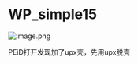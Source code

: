 # WP_simple15

![image.png](https://i.loli.net/2019/11/10/qHyFoa6UlhnbKmd.png)

PEiD打开发现加了upx壳，先用upx脱壳